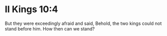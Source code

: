 # II Kings 10:4

But they were exceedingly afraid and said, Behold, the two kings could not stand before him. How then can we stand?
